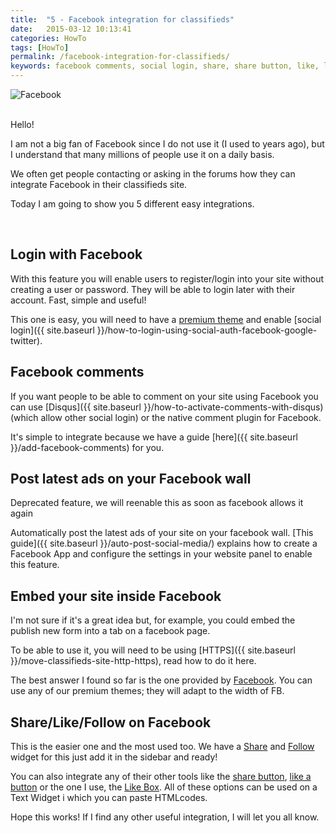 ```yaml
---
title:  "5 - Facebook integration for classifieds"
date:   2015-03-12 10:13:41
categories: HowTo
tags: [HowTo]
permalink: /facebook-integration-for-classifieds/
keywords: facebook comments, social login, share, share button, like, like button
---
```

![Facebook](//open-classifieds.com/wp-content/uploads/2015/03/900x600xFacebook-likes.jpg.pagespeed.ic.lNCGQJxwu4.jpg) 

<br>
Hello! 

I am not a big fan of Facebook since I do not use it (I used to years ago), but I understand that many millions of people use it on a daily basis. 

We often get people contacting or asking in the forums how they can integrate Facebook in their classifieds site. 

Today I am going to show you 5 different easy integrations. 

<br>

## Login with Facebook

With this feature you will enable users to register/login into your site without creating a user or password. They will be able to login later with their account. Fast, simple and useful! 

This one is easy, you will need to have a [premium theme](http://selfhosted.yclas.com/) and enable [social login]({{ site.baseurl }}/how-to-login-using-social-auth-facebook-google-twitter). 



## Facebook comments

If you want people to be able to comment on your site using Facebook you can use [Disqus]({{ site.baseurl }}/how-to-activate-comments-with-disqus) (which allow other social login) or the native comment plugin for Facebook. 

It's simple to integrate because we have a guide [here]({{ site.baseurl }}/add-facebook-comments) 
for you.


## Post latest ads on your Facebook wall
Deprecated feature, we will reenable this as soon as facebook allows it again

Automatically post the latest ads of your site on your facebook wall. [This guide]({{ site.baseurl }}/auto-post-social-media/) explains how to create a Facebook App and configure the settings in your website panel to enable this feature.
  

## Embed your site inside Facebook

I'm not sure if it's a great idea but, for example, you could embed the publish new form into a tab on a facebook page. 

To be able to use it, you will need to be using [HTTPS]({{ site.baseurl }}/move-classifieds-site-http-https), read how to do it here. 

The best answer I found so far is the one provided by [Facebook](https://developers.facebook.com/docs/appsonfacebook/pagetabs). You can use any of our premium themes; they will adapt to the width of FB. 


## Share/Like/Follow on Facebook

This is the easier one and the most used too. We have a [Share](//docs.yclas.com/share-widget/) and [Follow](//docs.yclas.com/overview-of-widgets/) widget for this just add it in the sidebar and ready! 

You can also integrate any of their other tools like the [share button](https://developers.facebook.com/docs/plugins/share-button), [like a button](https://developers.facebook.com/docs/plugins/like-button/) or the one I use, the [Like Box](https://developers.facebook.com/docs/plugins/like-box-for-pages). All of these options can be used on a Text Widget i which you can paste HTMLcodes.   

Hope this works! If I find any other useful integration, I will let you all know.


